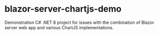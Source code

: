 # blazor-server-chartjs-demo
Demonstration C# .NET 8 project for issues with the combination of Blazor server web app and various ChartJS implementations.
